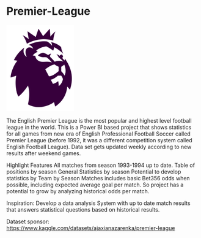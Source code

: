 ﻿# Premier-League
![project logo](https://github.com/IvanRamosDataTech/Premier-League/blob/master/img/pl-main-logo.png?raw=true)

The English Premier League is the most popular and highest level football league in the world. This is a Power BI based project that shows statistics for all games from new era of English Professional Football Soccer called Premier League (before 1992, it was a different competition system called English Football League). Data set gets updated weekly according to new results after weekend games.

Highlight Features
All matches from season 1993-1994 up to date.
Table of positions by season
General Statistics by season
Potential to develop statistics by Team by Season
Matches includes basic Bet356 odds when possible, including expected average goal per match. So project has a potential to grow by analyzing historical odds per match.

Inspiration:
Develop a data analysis System with up to date match results that answers statistical questions based on historical results.

Dataset sponsor:
https://www.kaggle.com/datasets/ajaxianazarenka/premier-league
